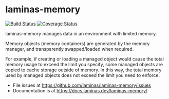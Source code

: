 # laminas-memory

[![Build Status](https://travis-ci.org/laminas/laminas-memory.svg?branch=master)](https://travis-ci.org/laminas/laminas-memory)
[![Coverage Status](https://coveralls.io/repos/laminas/laminas-memory/badge.svg?branch=master)](https://coveralls.io/r/laminas/laminas-memory?branch=master)

laminas-memory manages data in an environment with limited memory.

Memory objects (memory containers) are generated by the memory manager, and
transparently swapped/loaded when required.

For example, if creating or loading a managed object would cause the total memory
usage to exceed the limit you specify, some managed objects are copied to cache
storage outside of memory. In this way, the total memory used by managed objects
does not exceed the limit you need to enforce.

- File issues at https://github.com/laminas/laminas-memory/issues
- Documentation is at https://docs.laminas.dev/laminas-memory/
